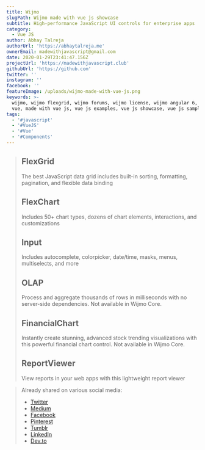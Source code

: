 ```yaml
---
title: Wijmo
slugPath: Wijmo made with vue js showcase
subtitle: High-performance JavaScript UI controls for enterprise apps
category:
  - Vue JS
author: Abhay Talreja
authorUrl: 'https://abhaytalreja.me'
ownerEmail: madewithjavascript@gmail.com
date: 2020-01-29T23:41:47.156Z
projectUrl: 'https://madewithjavascript.club'
githubUrl: 'https://github.com'
twitter: ''
instagram: ''
facebook: ''
featureImage: /uploads/wijmo-made-with-vue-js.png
keywords: >-
  wijmo, wijmo flexgrid, wijmo forums, wijmo license, wijmo angular 6, made with
  vue, made with vue js, vue js examples, vue js showcase, vue js samples
tags:
  - '#javascript'
  - '#VueJS'
  - '#Vue'
  - '#Components'
---
```


> ## FlexGrid
>
> The best JavaScript data grid includes built-in sorting, formatting, pagination, and flexible data binding
>
> ## FlexChart
>
> Includes 50+ chart types, dozens of chart elements, interactions, and customizations
>
> ## Input
>
> Includes autocomplete, colorpicker, date/time, masks, menus, multiselects, and more
>
> ## OLAP
>
> Process and aggregate thousands of rows in milliseconds with no server-side dependencies. Not available in Wijmo Core.
>
> ## FinancialChart
>
> Instantly create stunning, advanced stock trending visualizations with this powerful financial chart control. Not available in Wijmo Core.
>
> ## ReportViewer
>
> View reports in your web apps with this lightweight report viewer

> Already shared on various social media:
>
> - [Twitter](https://twitter.com/withjavascript/status/1294755368627843073?cxt=HHwWgsC9obvJ8vcjAAAA)
> - [Medium](https://medium.com/made-with-javascript/wijmo-made-with-vue-js-showcase-made-with-javascript-f205d26abc81)
> - [Facebook](https://www.facebook.com/permalink.php?story_fbid=179721060258382&id=104218054475350&__xts__[0]=68.ARA51cT4imuOl64SVSDKAYtRMFARpknbpyLkUufXftLfKPEj1qhdKicYkaL6vO9nfsauWuvU_q7MBiuah689nFHXltyxaclYK_wM0PZWC7xNaZyg09_73m4_EjchMnLHu_c_PTAo197NSZWsOmz1iRHaPBMkw0lmEnZIWsd95UtMoqCN8j9nBfec7hdD4ZCpsKe9W-H2RcInnCoOD0ENZLEexoD1m_3g8tyUxZjGHaxtSyjWMdzj_uI9bJfqaVtU1rPFGWqmhdSfqUbNWUBHAX1FvoTPramCL54xAQvrK6Np8dmP_PrEFi7liWdjaN79_edOxGRpYjoAREKz87cLFHk&__tn__=-R)
> - [Pinterest](https://pin.it/VUPON35)
> - [Tumblr](https://madewithjavascript.tumblr.com/post/626554947514908672/wijmo-made-with-javascript-vue-js)
> - [LinkedIn](https://www.linkedin.com/feed/update/urn:li:activity:6700523974083821568/)
> - [Dev.to](https://dev.to/madewithjavascript/wijmo-made-with-vue-js-showcase-made-with-javascript-2959)
